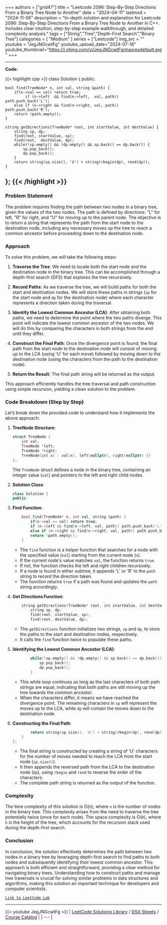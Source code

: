 
+++
authors = ["grid47"]
title = "Leetcode 2096: Step-By-Step Directions From a Binary Tree Node to Another"
date = "2024-04-11"
lastmod = "2024-11-06"
description = "In-depth solution and explanation for Leetcode 2096: Step-By-Step Directions From a Binary Tree Node to Another in C++. Includes clear intuition, step-by-step example walkthrough, and detailed complexity analysis."
tags = ["String","Tree","Depth-First Search","Binary Tree"]
categories = [
    "Medium"
]
series = ["Leetcode"]
img_src = ""
youtube = "JegJNGcwtFg"
youtube_upload_date="2024-07-16"
youtube_thumbnail="https://i.ytimg.com/vi/JegJNGcwtFg/maxresdefault.jpg"
+++



---
**Code:**

{{< highlight cpp >}}
class Solution {
public:

    bool find(TreeNode* n, int val, string &path) {
        if(n->val == val) return true;
             if (n->left  && find(n->left,  val, path)) path.push_back('L');
        else if (n->right && find(n->right, val, path)) path.push_back('R');
        return !path.empty();
    }

    string getDirections(TreeNode* root, int startValue, int destValue) {
        string sp, dp;
        find(root, startValue, sp);
        find(root,  destValue, dp);
        while(!sp.empty() && !dp.empty() && sp.back() == dp.back()) {
            sp.pop_back();
            dp.pop_back();
        }
        return string(sp.size(), 'U') + string(rbegin(dp), rend(dp));
    }
};
{{< /highlight >}}
---

### Problem Statement

The problem requires finding the path between two nodes in a binary tree, given the values of the two nodes. The path is defined by directions: "L" for left, "R" for right, and "U" for moving up to the parent node. The objective is to return a string that represents the path from the start node to the destination node, including any necessary moves up the tree to reach a common ancestor before proceeding down to the destination node.

### Approach

To solve this problem, we will take the following steps:

1. **Traverse the Tree**: We need to locate both the start node and the destination node in the binary tree. This can be accomplished through a depth-first search (DFS) that explores the tree recursively.

2. **Record Paths**: As we traverse the tree, we will build paths for both the start and destination nodes. We will store these paths in strings (`sp` for the start node and `dp` for the destination node) where each character represents a direction taken during the traversal.

3. **Identify the Lowest Common Ancestor (LCA)**: After obtaining both paths, we need to determine the point where the two paths diverge. This point will indicate the lowest common ancestor of the two nodes. We will do this by comparing the characters in both strings from the end until they differ.

4. **Construct the Final Path**: Once the divergence point is found, the final path from the start node to the destination node will consist of moving up to the LCA (using 'U' for each move) followed by moving down to the destination node (using the characters from the path to the destination node).

5. **Return the Result**: The final path string will be returned as the output.

This approach efficiently handles the tree traversal and path construction using simple recursion, yielding a clean solution to the problem.

### Code Breakdown (Step by Step)

Let’s break down the provided code to understand how it implements the above approach:

1. **TreeNode Structure**:
   ```cpp
   struct TreeNode {
       int val;
       TreeNode *left;
       TreeNode *right;
       TreeNode(int x) : val(x), left(nullptr), right(nullptr) {}
   };
   ```
   The `TreeNode` struct defines a node in the binary tree, containing an integer value (`val`) and pointers to the left and right child nodes.

2. **Solution Class**:
   ```cpp
   class Solution {
   public:
   ```

3. **Find Function**:
   ```cpp
       bool find(TreeNode* n, int val, string &path) {
           if(n->val == val) return true;
           if (n->left && find(n->left, val, path)) path.push_back('L');
           else if (n->right && find(n->right, val, path)) path.push_back('R');
           return !path.empty();
       }
   ```
   - The `find` function is a helper function that searches for a node with the specified value (`val`) starting from the current node (`n`).
   - If the current node's value matches `val`, the function returns `true`.
   - If not, the function checks the left and right children recursively.
   - If a node is found in either subtree, it appends 'L' or 'R' to the `path` string to record the direction taken.
   - The function returns `true` if a path was found and updates the `path` string accordingly.

4. **Get Directions Function**:
   ```cpp
       string getDirections(TreeNode* root, int startValue, int destValue) {
           string sp, dp;
           find(root, startValue, sp);
           find(root, destValue, dp);
   ```
   - The `getDirections` function initializes two strings, `sp` and `dp`, to store the paths to the start and destination nodes, respectively.
   - It calls the `find` function twice to populate these paths.

5. **Identifying the Lowest Common Ancestor (LCA)**:
   ```cpp
           while(!sp.empty() && !dp.empty() && sp.back() == dp.back()) {
               sp.pop_back();
               dp.pop_back();
           }
   ```
   - This while loop continues as long as the last characters of both path strings are equal, indicating that both paths are still moving up the tree towards the common ancestor.
   - When the characters differ, it means we have reached the divergence point. The remaining characters in `sp` will represent the moves up to the LCA, while `dp` will contain the moves down to the destination node.

6. **Constructing the Final Path**:
   ```cpp
           return string(sp.size(), 'U') + string(rbegin(dp), rend(dp));
       }
   };
   ```
   - The final string is constructed by creating a string of 'U' characters for the number of moves needed to reach the LCA from the start node (`sp.size()`).
   - It then appends the reversed path from the LCA to the destination node (`dp`), using `rbegin` and `rend` to reverse the order of the characters.
   - The complete path string is returned as the output of the function.

### Complexity

The time complexity of this solution is O(n), where `n` is the number of nodes in the binary tree. This complexity arises from the need to traverse the tree potentially twice (once for each node). The space complexity is O(h), where `h` is the height of the tree, which accounts for the recursion stack used during the depth-first search.

### Conclusion

In conclusion, the solution effectively determines the path between two nodes in a binary tree by leveraging depth-first search to find paths to both nodes and subsequently identifying their lowest common ancestor. This approach is both efficient and straightforward, providing a clear method for navigating binary trees. Understanding how to construct paths and manage tree traversals is crucial for solving similar problems in data structures and algorithms, making this solution an important technique for developers and computer scientists.

[`Link to LeetCode Lab`](https://leetcode.com/problems/step-by-step-directions-from-a-binary-tree-node-to-another/description/)

---
{{< youtube JegJNGcwtFg >}}
| [LeetCode Solutions Library](https://grid47.xyz/leetcode/) / [DSA Sheets](https://grid47.xyz/sheets/) / [Course Catalog](https://grid47.xyz/courses/) |
| --- |
